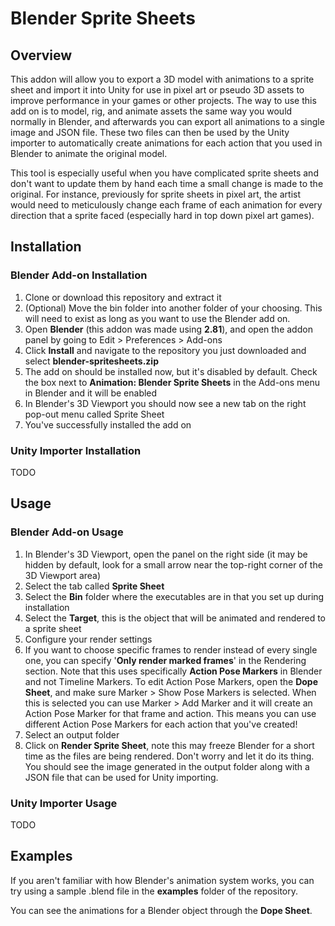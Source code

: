 # Blender Sprite Sheets
## Overview
This addon will allow you to export a 3D model with animations to a sprite sheet and import it into Unity for use in pixel art or pseudo 3D assets to improve performance in your games or other projects. The way to use this add on is to model, rig, and animate assets the same way you would normally in Blender, and afterwards you can export all animations to a single image and JSON file. These two files can then be used by the Unity importer to automatically create animations for each action that you used in Blender to animate the original model.

This tool is especially useful when you have complicated sprite sheets and don't want to update them by hand each time a small change is made to the original. For instance, previously for sprite sheets in pixel art, the artist would need to meticulously change each frame of each animation for every direction that a sprite faced (especially hard in top down pixel art games).

## Installation
### Blender Add-on Installation
1. Clone or download this repository and extract it
1. (Optional) Move the bin folder into another folder of your choosing. This will need to exist as long as you want to use the Blender add on.
1. Open __Blender__ (this addon was made using __2.81__), and open the addon panel by going to Edit > Preferences > Add-ons
1. Click __Install__ and navigate to the repository you just downloaded and select __blender-spritesheets.zip__
1. The add on should be installed now, but it's disabled by default. Check the box next to __Animation: Blender Sprite Sheets__ in the Add-ons menu in Blender and it will be enabled
1. In Blender's 3D Viewport you should now see a new tab on the right pop-out menu called Sprite Sheet
1. You've successfully installed the add on

### Unity Importer Installation
TODO

## Usage
### Blender Add-on Usage
1. In Blender's 3D Viewport, open the panel on the right side (it may be hidden by default, look for a small arrow near the top-right corner of the 3D Viewport area)
1. Select the tab called __Sprite Sheet__
1. Select the __Bin__ folder where the executables are in that you set up during installation
1. Select the __Target__, this is the object that will be animated and rendered to a sprite sheet
1. Configure your render settings
1. If you want to choose specific frames to render instead of every single one, you can specify '__Only render marked frames__' in the Rendering section. Note that this uses specifically __Action Pose Markers__ in Blender and not Timeline Markers. To edit Action Pose Markers, open the __Dope Sheet__, and make sure Marker > Show Pose Markers is selected. When this is selected you can use Marker > Add Marker and it will create an Action Pose Marker for that frame and action. This means you can use different Action Pose Markers for each action that you've created!
1. Select an output folder
1. Click on __Render Sprite Sheet__, note this may freeze Blender for a short time as the files are being rendered. Don't worry and let it do its thing. You should see the image generated in the output folder along with a JSON file that can be used for Unity importing.

### Unity Importer Usage
TODO

## Examples
If you aren't familiar with how Blender's animation system works, you can try using a sample .blend file in the __examples__ folder of the repository.

You can see the animations for a Blender object through the __Dope Sheet__.
